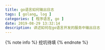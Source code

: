 ```yaml
---
title: go语言如何输出日志
tags: [ golang, log ]
categories: [ 程序语言, go ]
date: 2019-08-29 13:32:14
description: 讲述如何在go语言开发的服务中输出日志
---
```


{% note info %}
挖坑待填
{% endnote %}
